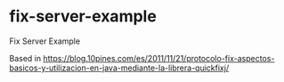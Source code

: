 # fix-server-example
Fix Server Example

Based in https://blog.10pines.com/es/2011/11/21/protocolo-fix-aspectos-basicos-y-utilizacion-en-java-mediante-la-librera-quickfixj/